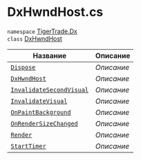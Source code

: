 
# DxHwndHost.cs
`namespace` [TigerTrade.Dx](../../TigerTrade.Dx.md)  
    `class` [DxHwndHost](../DxHwndHost.cs.md)

| Название | Описание |
| --- | --- |
| [`Dispose`](./Методы/Dispose.md) | *Описание* |
| [`DxHwndHost`](./Методы/DxHwndHost.md) | *Описание* |
| [`InvalidateSecondVisual`](./Методы/InvalidateSecondVisual.md) | *Описание* |
| [`InvalidateVisual`](./Методы/InvalidateVisual.md) | *Описание* |
| [`OnPaintBackground`](./Методы/OnPaintBackground.md) | *Описание* |
| [`OnRenderSizeChanged`](./Методы/OnRenderSizeChanged.md) | *Описание* |
| [`Render`](./Методы/Render.md) | *Описание* |
| [`StartTimer`](./Методы/StartTimer.md) | *Описание* |
